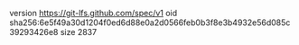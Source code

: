version https://git-lfs.github.com/spec/v1
oid sha256:6e5f49a30d1204f0ed6d88e0a2d0566feb0b3f8e3b4932e56d085c39293426e8
size 2837
